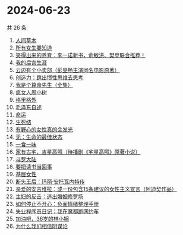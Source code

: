 # 2024-06-23

共 26 条

<!-- BEGIN WEREAD -->
<!-- 最后更新时间 2024-06-23 13:01:05 +0800 -->
1. [人间草木](https://weread.qq.com/web/bookDetail/7fa32530813ab8c38g010ecd)
1. [所有女生要知道](https://weread.qq.com/web/bookDetail/36a325d0813ab89dbg0128d1)
1. [笑得出来的养育：李一诺新书，俞敏洪、樊登联合推荐！](https://weread.qq.com/web/bookDetail/dee32220813ab8e38g010d6d)
1. [我的后宫生涯](https://weread.qq.com/web/bookDetail/960329f0813ab8eb7g019884)
1. [云边有个小卖部（彭昱畅主演同名电影原著）](https://weread.qq.com/web/bookDetail/bab32a3071628416babd854)
1. [创造力：跳出惯性思维去思考](https://weread.qq.com/web/bookDetail/80132af0813ab8dfcg014878)
1. [我是个算命先生（全集）](https://weread.qq.com/web/bookDetail/966326e05c896b966ddd00e)
1. [疯女人周小树](https://weread.qq.com/web/bookDetail/e2a32ac0813ab8eb2g015459)
1. [格里格外](https://weread.qq.com/web/bookDetail/e1f325e0813ab8ebag017cb1)
1. [毛泽东自述](https://weread.qq.com/web/bookDetail/4de325a0813ab7379g0121da)
1. [命运](https://weread.qq.com/web/bookDetail/0e932260813ab7297g01583b)
1. [生死结](https://weread.qq.com/web/bookDetail/7f432a307166e11f7f4ee4f)
1. [有野心的女性真的会发光](https://weread.qq.com/web/bookDetail/aae32160813ab8eb7g01064c)
1. [无：生命的最佳状态](https://weread.qq.com/web/bookDetail/38c32bd0813ab8eb4g01035c)
1. [一食一味](https://weread.qq.com/web/bookDetail/a0a3213071f3a38aa0a9d82)
1. [家有古宅，吉星高照（待播剧《宅星高照》原著小说）](https://weread.qq.com/web/bookDetail/da232010813ab8b9eg015227)
1. [斗罗大陆](https://weread.qq.com/web/bookDetail/3f832f105724353f8a62cda)
1. [要把读书当回事](https://weread.qq.com/web/bookDetail/84332df0726cb9908433827)
1. [基层女性](https://weread.qq.com/web/bookDetail/d3c3209072646383d3ce031)
1. [断头王后：玛丽·安托瓦内特传](https://weread.qq.com/web/bookDetail/0a9321e0721071e60a99821)
1. [亲爱的安吉维拉：或一份包含15条建议的女性主义宣言（阿迪契作品）](https://weread.qq.com/web/bookDetail/2c032a50813ab8c0cg0146e9)
1. [主妇的反击：逃出婚姻修罗场](https://weread.qq.com/web/bookDetail/26e32da0813ab8c3dg01164d)
1. [如何停止不开心：负面情绪整理手册](https://weread.qq.com/web/bookDetail/d3e326d0813ab8b0cg017513)
1. [失业程序员日记：我在魔都跑网约车](https://weread.qq.com/web/bookDetail/80432950813ab8e38g013445)
1. [加油吧，36岁的林小婉](https://weread.qq.com/web/bookDetail/87132c10813ab8eb5g01751e)
1. [为什么我们相信阴谋论](https://weread.qq.com/web/bookDetail/5da32ca0813ab8bc3g015a3c)
<!-- END WEREAD -->